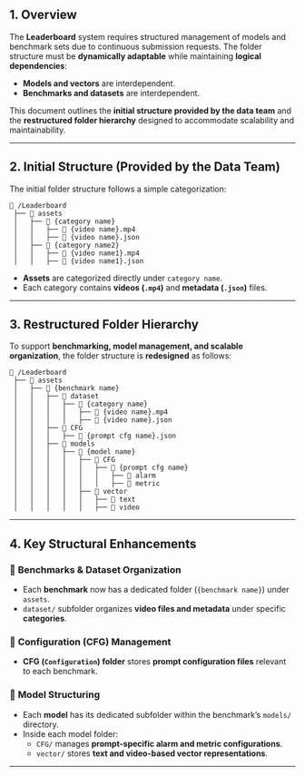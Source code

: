 ## **1. Overview**  

The **Leaderboard** system requires structured management of models and benchmark sets due to continuous submission requests. The folder structure must be **dynamically adaptable** while maintaining **logical dependencies**:  

- **Models and vectors** are interdependent.  
- **Benchmarks and datasets** are interdependent.  

This document outlines the **initial structure provided by the data team** and the **restructured folder hierarchy** designed to accommodate scalability and maintainability.  

---

## **2. Initial Structure (Provided by the Data Team)**  

The initial folder structure follows a simple categorization:  

```
📂 /Leaderboard
 ├── 📁 assets
 │   ├── 📁 {category name}
 │   │   ├── 📼 {video name}.mp4
 │   │   ├── 📜 {video name}.json
 │   ├── 📁 {category name2}
 │   │   ├── 📼 {video name1}.mp4
 │   │   ├── 📜 {video name1}.json
```
- **Assets** are categorized directly under `category name`.  
- Each category contains **videos (`.mp4`)** and **metadata (`.json`)** files.  

---

## **3. Restructured Folder Hierarchy**  

To support **benchmarking, model management, and scalable organization**, the folder structure is **redesigned** as follows:  

```
📂 /Leaderboard
 ├── 📁 assets
 │   ├── 📁 {benchmark name}
 │   │   ├── 📁 dataset
 │   │   │   ├── 📁 {category name}
 │   │   │   │   ├── 📼 {video name}.mp4
 │   │   │   │   ├── 📜 {video name}.json
 │   │   ├── 📁 CFG
 │   │   │   ├── 📜 {prompt cfg name}.json
 │   │   ├── 📁 models
 │   │   │   ├── 📁 {model name}
 │   │   │   │   ├── 📁 CFG
 │   │   │   │   │   ├── 📁 {prompt cfg name}
 │   │   │   │   │   │   ├── 📁 alarm
 │   │   │   │   │   │   ├── 📁 metric
 │   │   │   │   ├── 📁 vector
 │   │   │   │   │   ├── 📁 text
 │   │   │   │   │   ├── 📁 video
```

---

## **4. Key Structural Enhancements**  

### 📌 **Benchmarks & Dataset Organization**  
- Each **benchmark** now has a dedicated folder (`{benchmark name}`) under `assets`.  
- `dataset/` subfolder organizes **video files and metadata** under specific **categories**.  

### 📌 **Configuration (CFG) Management**  
- **CFG (`Configuration`) folder** stores **prompt configuration files** relevant to each benchmark.  

### 📌 **Model Structuring**  
- Each **model** has its dedicated subfolder within the benchmark’s `models/` directory.  
- Inside each model folder:  
  - `CFG/` manages **prompt-specific alarm and metric configurations**.  
  - `vector/` stores **text and video-based vector representations**.  

---
